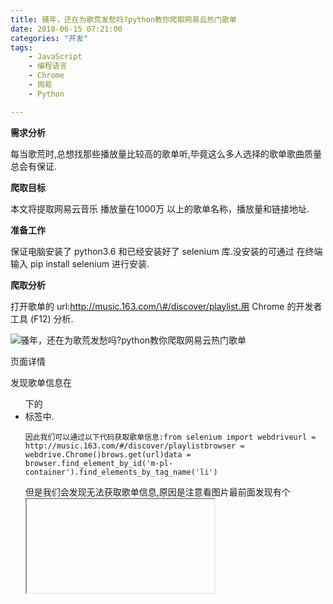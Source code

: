 ```yaml
---
title: 骚年，还在为歌荒发愁吗?python教你爬取网易云热门歌单
date: 2018-06-15 07:21:00
categories: "开发"
tags:
	- JavaScript
	- 编程语言
	- Chrome
	- 网易
	- Python

---
```


**需求分析**

每当歌荒时,总想找那些播放量比较高的歌单听,毕竟这么多人选择的歌单歌曲质量总会有保证.

**爬取目标**

本文将提取网易云音乐 播放量在1000万 以上的歌单名称，播放量和链接地址.

**准备工作**

保证电脑安装了 python3.6 和已经安装好了 selenium 库.没安装的可通过 在终端输入 pip install selenium 进行安装.

**爬取分析**

打开歌单的 url:http://music.163.com/\#/discover/playlist.用 Chrome 的开发者工具 (F12) 分析.

![骚年，还在为歌荒发愁吗?python教你爬取网易云热门歌单][python]

页面详情

发现歌单信息在<ul class='m-cvrlst f-cb' id='m-pl-container'>下的 <li>标签中.

``````````
因此我们可以通过以下代码获取歌单信息:from selenium import webdriveurl = http://music.163.com/#/discover/playlistbrowser = webdrive.Chrome()brows.get(url)data = browser.find_element_by_id('m-pl-container').find_elements_by_tag_name('li')
``````````

但是我们会发现无法获取歌单信息,原因是注意看图片最前面发现有个 <iframe>标签,因此导致我们无法定位,故需要在获取数据前加一行代码定位browser.switch\_to.frame('contentFrame'),这样我们就可以获取数据了.关于selenium定位的问题可以访问https://blog.csdn.net/huilan\_same/article/details/52200586 更详细的了解.

**获取歌单详细信息**

![骚年，还在为歌荒发愁吗?python教你爬取网易云热门歌单][python 1]

页面详情

通过上图我们发现歌单名和地址在<a title="| 粤语 | 宇宙粒子与每个人的爱情" href="/playlist?id=2220301639" class="msk"></a>中,播放量在<span class="nb">14万</span>中.接下来我们来获取首页的歌单信息.**抓取首页**

``````````
from selenium import webdriverimport csvbrowser = webdr.Chrome()csv_file = open('playlist.csv', 'w', newline='', encoding='utf-8') #注意此处必须得加 encoding='utf-8,不然遇到歌单名包含特殊字符会报错writer = csv.writer(csv_file)writer.writerow(['标题', '播放数', '链接'])url = 'http://music.163.com/#/discover/playlist/?order=hot&cat=%E5%85%A8%E9%83%A8&limit=35&offset=0'browser.get(url)browser.switch_to.frame('contentFrame')data = browser.find_element_by_id('m-pl-container').find_elements_by_tag_name('li')for i in range(len(data)): nb = data[i].find_element_by_class_name('nb').text if '万' in nb and int(nb.split('万')[0]) > 1000: msk = data[i].find_element_by_css_selector('a.msk') writer.writerow([msk.get_attribute('title'), nb, msk.get_attribute('href')])csv_file.close()
``````````

**获取所有页面**

![骚年，还在为歌荒发愁吗?python教你爬取网易云热门歌单][python 2]

页面数据

通过分析我们发现每一页的地址只是 offset 发生了偏移,即每一页加 35,有人可能会想到用改变 offset 的方法来获得所有页面数据,我试过,会报错,无法找到页面,不知道是我方法不对还是怎么滴,有兴趣的可以试一下这里我们采取另一种方法来获取所有页面数据.

观察最后一行有个文本是下一页,而且 class='zbtn znxt',前面显示页面数据的class='zpgi'.一次我们可以通过class='zbtn znxt'来获取所有数据信息.

> 注意:使用webdrive.Chrome()会打开浏览器,每跳一个页面就会打开浏览器一次.我们可以将其换成chrome\_options = webdriver.ChromeOptions() chrome\_options.add\_argument('--headless') browser = webdriver.Chrome(chrome\_options=chrome\_options),它把网站加载到内存并执行页面上的JavaScript，但是它不会向用户展示网页的图形界面.

**完整代码**

``````````
from selenium import webdriverimport csvchrome_options = webdriver.ChromeOptions()chrome_options.add_argument('--headless')browser = webdriver.Chrome(chrome_options=chrome_options)csv_file = open('playlist.csv', 'w', newline='', encoding='utf-8')writer = csv.writer(csv_file)writer.writerow(['标题', '播放数', '链接'])url = 'http://music.163.com/#/discover/playlist/?order=hot&cat=%E5%85%A8%E9%83%A8&limit=35&offset=0'while url != 'javascript:void(0)': browser.get(url) browser.switch_to.frame('contentFrame') data = browser.find_element_by_id('m-pl-container').find_elements_by_tag_name('li') for i in range(len(data)): nb = data[i].find_element_by_class_name('nb').text if '万' in nb and int(nb.split('万')[0]) > 1000: msk = data[i].find_element_by_css_selector('a.msk') writer.writerow([msk.get_attribute('title'), nb, msk.get_attribute('href')]) url = browser.find_element_by_css_selector('a.zbtn.znxt').get_attribute('href')csv_file.close()
``````````


[python]: /pro/os/crawler/IRBE-IFIE-2IMN.jpg
[python 1]: /pro/os/crawler/VYIU-IZIE-6FAU.jpg
[python 2]: /pro/os/crawler/A2AV-NQ3I-IQ7N.jpg
 *  **原文作者：** waspvae
 *  **原文链接：** https://www.toutiao.com/item/6566986475332698631/
 *  **版权声明：** 本博客所有文章除特别声明外，均采用 [CC BY-NC-SA 4.0][] 许可协议。转载请注明出处。